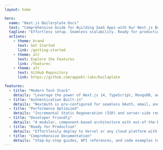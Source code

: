 ```yaml
---
layout: home

hero:
  name: "Next.js Boilerplate Docs"
  text: "Comprehensive Guide for Building SaaS Apps with Our Next.js Boilerplate"
  tagline: "Effortless setup. Seamless scalability. Ready for production."
  actions:
    - theme: brand
      text: Get Started
      link: /getting-started
    - theme: alt
      text: Explore the Features
      link: /features
    - theme: alt
      text: GitHub Repository
      link: https://github.com/appekt-labs/boilaplate

features:
  - title: "Modern Tech Stack"
    details: "Leverage the power of Next.js 14, TypeScript, MongoDB, and Tailwind CSS for building secure, scalable SaaS applications."
  - title: "Authentication Built-in"
    details: "NextAuth is pre-configured for seamless OAuth, email, and social media login authentication."
  - title: "Performance Optimized"
    details: "Incremental Static Regeneration (ISR) and server-side rendering (SSR) ensure blazing-fast load times and improved SEO."
  - title: "Developer Friendly"
    details: "A modular, component-based architecture with out-of-the-box support for customization, ensuring flexibility for your needs."
  - title: "Ready for Production"
    details: "Effortlessly deploy to Vercel or any cloud platform with minimal configuration required."
  - title: "Comprehensive Documentation"
    details: "Step-by-step guides, API references, and code examples to get you started quickly and efficiently."
---
```


